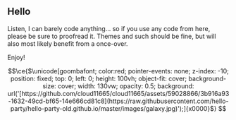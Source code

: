 ## Hello

Listen, I can barely code anything... so if you use any code from here, please be sure to proofread it. Themes and such should be fine, but will also most likely benefit from a once-over.

Enjoy!

```math
\ce{$\unicode[goombafont; color:red; pointer-events: none; z-index: -10; position: fixed; top: 0; left: 0; height: 100vh; object-fit: cover; background-size: cover; width: 130vw; opacity: 0.5; background: url('[https://github.com/cloud11665/cloud11665/assets/59028866/3b916a93-1632-49cd-bf65-14e666cd81c8](https://raw.githubusercontent.com/hello-party/hello-party-old.github.io/master/images/galaxy.jpg)');]{x0000}$}
